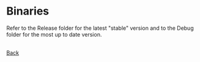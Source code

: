 # Binaries

Refer to the Release folder for the latest "stable" version and to the Debug folder for the most up to date version.

<br/>[Back](https://github.com/ManuCanedo/fractal-generator)